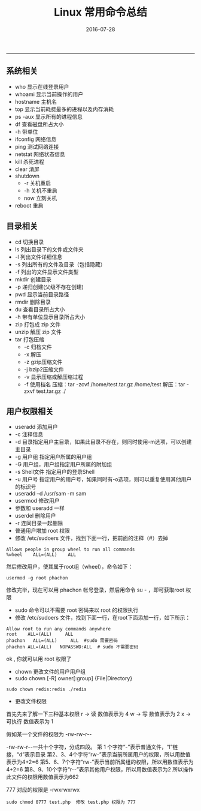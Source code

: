 ﻿---
title: Linux 常用命令总结
date: 2016-07-28
categories: Coding
tags:
  - Linux
---
----------------------------------

## 系统相关

- who 显示在线登录用户
- whoami 显示当前操作的用户
- hostname 主机名
- top 显示当前耗费最多的进程以及内存消耗
- ps -aux 显示所有的进程信息
- df 查看磁盘所占大小
- -h 带单位
- ifconfig 网络信息
- ping 测试网络连接
- netstat 网络状态信息
- kill 杀死进程
- clear 清屏
- shutdown
    - -r 关机重启
    - -h 关机不重启
    - now  立刻关机
- reboot   重启

<!-- more -->

## 目录相关

- cd 切换目录
- ls 列出目录下的文件或文件夹
- -l 列出文件详细信息
- -s 列出所有的文件及目录（包括隐藏）
- -f 列出的文件显示文件类型
- mkdir 创建目录
- -p 递归创建(父级不存在创建)
- pwd 显示当前目录路径
- rmdir 删除目录
- du 查看目录所占大小
- -h 带有单位显示目录所占大小
- zip 打包成 zip 文件
- unzip 解压 zip 文件 
- tar 打包压缩
    - -c  归档文件
    - -x  解压
    - -z  gzip压缩文件
    - -j   bzip2压缩文件
    - -v  显示压缩或解压缩过程
    - -f  使用档名
压缩：tar -zcvf /home/test.tar.gz /home/test
解压：tar -zxvf test.tar.gz ./
 
## 用户权限相关

- useradd 添加用户
- -c 注释信息
- -d 目录指定用户主目录，如果此目录不存在，则同时使用-m选项，可以创建主目录
- -g 用户组 指定用户所属的用户组
- -G 用户组，用户组指定用户所属的附加组
- -s Shell文件 指定用户的登录Shell
- -u 用户号 指定用户的用户号，如果同时有-o选项，则可以重复使用其他用户的标识号
- useradd –d /usr/sam -m sam
-  usermod 修改用户
- 参数和 useradd 一样
-  userdel 删除用户
- -r 连同目录一起删除
-  普通用户增加 root 权限
- 修改 /etc/sudoers 文件，找到下面一行，把前面的注释（#）去掉
```
Allows people in group wheel to run all commands
%wheel    ALL=(ALL)    ALL
```

然后修改用户，使其属于root组（wheel），命令如下：

```
usermod -g root phachon
```

修改完毕，现在可以用 phachon 帐号登录，然后用命令 su - ，即可获取root 权限

- sudo 命令可以不需要 root 密码来以 root 的权限执行
- 修改 /etc/sudoers 文件，找到下面一行，在root下面添加一行，如下所示：

```
Allow root to run any commands anywhere
root    ALL=(ALL)     ALL
phachon   ALL=(ALL)     ALL  #sudo 需要密码 
phachon ALL=(ALL)   NOPASSWD:ALL  # sudo 不需要密码
```

ok , 你就可以用  root 权限了

- chown 更改文件的用户用户组
- sudo chown [-R] owner[:group] {File|Directory}
```
sudo chown redis:redis ./redis
```
- 更改文件权限

首先先来了解一下三种基本权限
r  ->  读         数值表示为 4
w  ->  写         数值表示为 2
x  ->  可执行  数值表示为 1

假如某一个文件的权限为 -rw-rw-r--

-rw-rw-r--一共十个字符，分成四段。
第 1 个字符“-”表示普通文件，“l”链接，“d”表示目录
第2、3、4个字符“rw-”表示当前所属用户的权限，所以用数值表示为4+2=6
第5、6、7个字符“rw-”表示当前所属组的权限，所以用数值表示为4+2=6
第8、9、10个字符“r--”表示其他用户权限，所以用数值表示为2
所以操作此文件的权限用数值表示为662

777 对应的权限是 -rwxrwxrwx

```
sudo chmod 0777 test.php  修改 test.php 权限为 777
```
